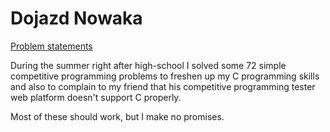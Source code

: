 # Dojazd Nowaka
[Problem statements](https://sim.ugo.si/c/c424#dashboard)

During the summer right after high-school I solved some 72 simple competitive programming problems to freshen up my C programming skills and also to complain to my friend that his competitive programming tester web platform doesn't support C properly.

Most of these should work, but I make no promises.
